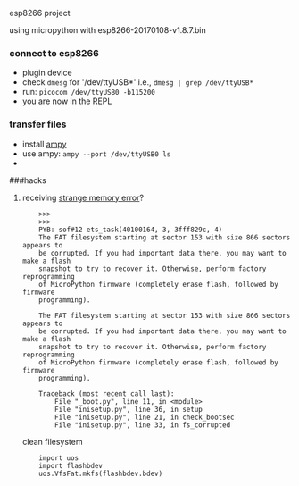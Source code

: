 esp8266 project

using micropython with esp8266-20170108-v1.8.7.bin


### connect to esp8266

-   plugin device
-   check `dmesg` for '/dev/ttyUSB*' i.e., `dmesg | grep /dev/ttyUSB*`
-   run:  `picocom /dev/ttyUSB0 -b115200`
-   you are now in the REPL

### transfer files 

- install [ampy](https://learn.adafruit.com/micropython-basics-load-files-and-run-code/install-ampy)
- use ampy: `ampy --port /dev/ttyUSB0 ls`
- 


###hacks

1. receiving [strange memory error](https://forum.micropython.org/viewtopic.php?f=16&t=1700&start=10)?

    ```
        >>> 
        >>> 
        PYB: sof#12 ets_task(40100164, 3, 3fff829c, 4)
        The FAT filesystem starting at sector 153 with size 866 sectors appears to
        be corrupted. If you had important data there, you may want to make a flash
        snapshot to try to recover it. Otherwise, perform factory reprogramming
        of MicroPython firmware (completely erase flash, followed by firmware
        programming).

        The FAT filesystem starting at sector 153 with size 866 sectors appears to
        be corrupted. If you had important data there, you may want to make a flash
        snapshot to try to recover it. Otherwise, perform factory reprogramming
        of MicroPython firmware (completely erase flash, followed by firmware
        programming).

        Traceback (most recent call last):
            File "_boot.py", line 11, in <module>
            File "inisetup.py", line 36, in setup
            File "inisetup.py", line 21, in check_bootsec
            File "inisetup.py", line 33, in fs_corrupted

    ```


    clean filesystem
    ```
        import uos
        import flashbdev
        uos.VfsFat.mkfs(flashbdev.bdev)
    ```




